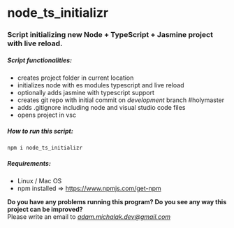 # node_ts_initializr

### Script initializing new Node + TypeScript + Jasmine project with live reload.

##### Script functionalities:
* creates project folder in current location
* initializes node with es modules typescript and live reload
* optionally adds jasmine with typescript support
* creates git repo with initial commit on *development* branch #holymaster
* adds .gitignore including node and visual studio code files
* opens project in vsc

##### How to run this script:

```npm i node_ts_initializr```

##### Requirements:

* Linux / Mac OS
* npm installed => https://www.npmjs.com/get-npm

**Do you have any problems running this program? Do you see any way this project can be improved?<br/>**
 Please write an email to *adam.michalak.dev@gmail.com*

